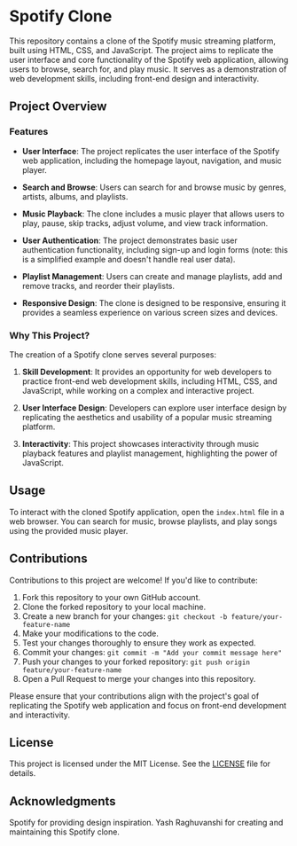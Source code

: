 
# Spotify Clone

This repository contains a clone of the Spotify music streaming platform, built using HTML, CSS, and JavaScript. The project aims to replicate the user interface and core functionality of the Spotify web application, allowing users to browse, search for, and play music. It serves as a demonstration of web development skills, including front-end design and interactivity.

## Project Overview

### Features

- **User Interface**: The project replicates the user interface of the Spotify web application, including the homepage layout, navigation, and music player.

- **Search and Browse**: Users can search for and browse music by genres, artists, albums, and playlists.

- **Music Playback**: The clone includes a music player that allows users to play, pause, skip tracks, adjust volume, and view track information.

- **User Authentication**: The project demonstrates basic user authentication functionality, including sign-up and login forms (note: this is a simplified example and doesn't handle real user data).

- **Playlist Management**: Users can create and manage playlists, add and remove tracks, and reorder their playlists.

- **Responsive Design**: The clone is designed to be responsive, ensuring it provides a seamless experience on various screen sizes and devices.

### Why This Project?

The creation of a Spotify clone serves several purposes:

1. **Skill Development**: It provides an opportunity for web developers to practice front-end web development skills, including HTML, CSS, and JavaScript, while working on a complex and interactive project.

2. **User Interface Design**: Developers can explore user interface design by replicating the aesthetics and usability of a popular music streaming platform.

3. **Interactivity**: This project showcases interactivity through music playback features and playlist management, highlighting the power of JavaScript.

## Usage

To interact with the cloned Spotify application, open the `index.html` file in a web browser. You can search for music, browse playlists, and play songs using the provided music player.

## Contributions

Contributions to this project are welcome! If you'd like to contribute:

1. Fork this repository to your own GitHub account.
2. Clone the forked repository to your local machine.
3. Create a new branch for your changes: `git checkout -b feature/your-feature-name`
4. Make your modifications to the code.
5. Test your changes thoroughly to ensure they work as expected.
6. Commit your changes: `git commit -m "Add your commit message here"`
7. Push your changes to your forked repository: `git push origin feature/your-feature-name`
8. Open a Pull Request to merge your changes into this repository.

Please ensure that your contributions align with the project's goal of replicating the Spotify web application and focus on front-end development and interactivity.

## License

This project is licensed under the MIT License. See the [LICENSE](LICENSE) file for details.

## Acknowledgments
Spotify for providing design inspiration.
Yash Raghuvanshi for creating and maintaining this Spotify clone.
